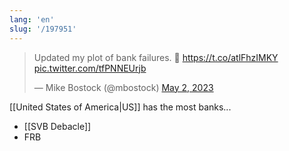 ```yaml
---
lang: 'en'
slug: '/197951'
---
```


<blockquote class="twitter-tweet">

Updated my plot of bank failures. 😬 <a href="https://t.co/atlFhzIMKY">https://t.co/atlFhzIMKY</a> <a href="https://t.co/tfPNNEUrjb">pic.twitter.com/tfPNNEUrjb</a>

&mdash; Mike Bostock (@mbostock) <a href="https://twitter.com/mbostock/status/1653221977895882752?ref_src=twsrc%5Etfw">May 2, 2023</a>

</blockquote>

[[United States of America|US]] has the most banks...

- [[SVB Debacle]]
- FRB
